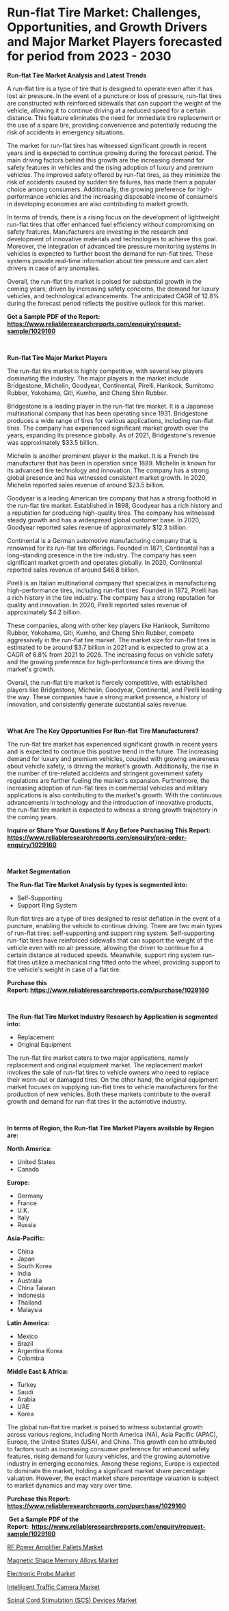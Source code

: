 <p><h1>Run-flat Tire Market: Challenges, Opportunities, and Growth Drivers and Major Market Players forecasted for period from 2023 - 2030</h1></p><p><strong>Run-flat Tire Market Analysis and Latest Trends</strong></p>
<p><p>A run-flat tire is a type of tire that is designed to operate even after it has lost air pressure. In the event of a puncture or loss of pressure, run-flat tires are constructed with reinforced sidewalls that can support the weight of the vehicle, allowing it to continue driving at a reduced speed for a certain distance. This feature eliminates the need for immediate tire replacement or the use of a spare tire, providing convenience and potentially reducing the risk of accidents in emergency situations.</p><p>The market for run-flat tires has witnessed significant growth in recent years and is expected to continue growing during the forecast period. The main driving factors behind this growth are the increasing demand for safety features in vehicles and the rising adoption of luxury and premium vehicles. The improved safety offered by run-flat tires, as they minimize the risk of accidents caused by sudden tire failures, has made them a popular choice among consumers. Additionally, the growing preference for high-performance vehicles and the increasing disposable income of consumers in developing economies are also contributing to market growth.</p><p>In terms of trends, there is a rising focus on the development of lightweight run-flat tires that offer enhanced fuel efficiency without compromising on safety features. Manufacturers are investing in the research and development of innovative materials and technologies to achieve this goal. Moreover, the integration of advanced tire pressure monitoring systems in vehicles is expected to further boost the demand for run-flat tires. These systems provide real-time information about tire pressure and can alert drivers in case of any anomalies.</p><p>Overall, the run-flat tire market is poised for substantial growth in the coming years, driven by increasing safety concerns, the demand for luxury vehicles, and technological advancements. The anticipated CAGR of 12.8% during the forecast period reflects the positive outlook for this market.</p></p>
<p><strong>Get a Sample PDF of the Report:&nbsp; <a href="https://www.reliableresearchreports.com/enquiry/request-sample/1029160">https://www.reliableresearchreports.com/enquiry/request-sample/1029160</a></strong></p>
<p>&nbsp;</p>
<p><strong>Run-flat Tire Major Market Players</strong></p>
<p><p>The run-flat tire market is highly competitive, with several key players dominating the industry. The major players in the market include Bridgestone, Michelin, Goodyear, Continental, Pirelli, Hankook, Sumitomo Rubber, Yokohama, Giti, Kumho, and Cheng Shin Rubber.</p><p>Bridgestone is a leading player in the run-flat tire market. It is a Japanese multinational company that has been operating since 1931. Bridgestone produces a wide range of tires for various applications, including run-flat tires. The company has experienced significant market growth over the years, expanding its presence globally. As of 2021, Bridgestone's revenue was approximately $33.5 billion.</p><p>Michelin is another prominent player in the market. It is a French tire manufacturer that has been in operation since 1889. Michelin is known for its advanced tire technology and innovation. The company has a strong global presence and has witnessed consistent market growth. In 2020, Michelin reported sales revenue of around $23.5 billion.</p><p>Goodyear is a leading American tire company that has a strong foothold in the run-flat tire market. Established in 1898, Goodyear has a rich history and a reputation for producing high-quality tires. The company has witnessed steady growth and has a widespread global customer base. In 2020, Goodyear reported sales revenue of approximately $12.3 billion.</p><p>Continental is a German automotive manufacturing company that is renowned for its run-flat tire offerings. Founded in 1871, Continental has a long-standing presence in the tire industry. The company has seen significant market growth and operates globally. In 2020, Continental reported sales revenue of around $46.8 billion.</p><p>Pirelli is an Italian multinational company that specializes in manufacturing high-performance tires, including run-flat tires. Founded in 1872, Pirelli has a rich history in the tire industry. The company has a strong reputation for quality and innovation. In 2020, Pirelli reported sales revenue of approximately $4.2 billion.</p><p>These companies, along with other key players like Hankook, Sumitomo Rubber, Yokohama, Giti, Kumho, and Cheng Shin Rubber, compete aggressively in the run-flat tire market. The market size for run-flat tires is estimated to be around $3.7 billion in 2021 and is expected to grow at a CAGR of 6.8% from 2021 to 2026. The increasing focus on vehicle safety and the growing preference for high-performance tires are driving the market's growth.</p><p>Overall, the run-flat tire market is fiercely competitive, with established players like Bridgestone, Michelin, Goodyear, Continental, and Pirelli leading the way. These companies have a strong market presence, a history of innovation, and consistently generate substantial sales revenue.</p></p>
<p>&nbsp;</p>
<p><strong>What Are The Key Opportunities For Run-flat Tire Manufacturers?</strong></p>
<p><p>The run-flat tire market has experienced significant growth in recent years and is expected to continue this positive trend in the future. The increasing demand for luxury and premium vehicles, coupled with growing awareness about vehicle safety, is driving the market's growth. Additionally, the rise in the number of tire-related accidents and stringent government safety regulations are further fueling the market's expansion. Furthermore, the increasing adoption of run-flat tires in commercial vehicles and military applications is also contributing to the market's growth. With the continuous advancements in technology and the introduction of innovative products, the run-flat tire market is expected to witness a strong growth trajectory in the coming years.</p></p>
<p><strong>Inquire or Share Your Questions If Any Before Purchasing This Report: <a href="https://www.reliableresearchreports.com/enquiry/pre-order-enquiry/1029160">https://www.reliableresearchreports.com/enquiry/pre-order-enquiry/1029160</a></strong></p>
<p>&nbsp;</p>
<p><strong>Market Segmentation</strong></p>
<p><strong>The Run-flat Tire Market Analysis by types is segmented into:</strong></p>
<p><ul><li>Self-Supporting</li><li>Support Ring System</li></ul></p>
<p><p>Run-flat tires are a type of tires designed to resist deflation in the event of a puncture, enabling the vehicle to continue driving. There are two main types of run-flat tires: self-supporting and support ring system. Self-supporting run-flat tires have reinforced sidewalls that can support the weight of the vehicle even with no air pressure, allowing the driver to continue for a certain distance at reduced speeds. Meanwhile, support ring system run-flat tires utilize a mechanical ring fitted onto the wheel, providing support to the vehicle's weight in case of a flat tire.</p></p>
<p><strong>Purchase this Report:&nbsp;<a href="https://www.reliableresearchreports.com/purchase/1029160">https://www.reliableresearchreports.com/purchase/1029160</a></strong></p>
<p>&nbsp;</p>
<p><strong>The Run-flat Tire Market Industry Research by Application is segmented into:</strong></p>
<p><ul><li>Replacement</li><li>Original Equipment</li></ul></p>
<p><p>The run-flat tire market caters to two major applications, namely replacement and original equipment market. The replacement market involves the sale of run-flat tires to vehicle owners who need to replace their worn-out or damaged tires. On the other hand, the original equipment market focuses on supplying run-flat tires to vehicle manufacturers for the production of new vehicles. Both these markets contribute to the overall growth and demand for run-flat tires in the automotive industry.</p></p>
<p>&nbsp;</p>
<p><strong>In terms of Region, the Run-flat Tire Market Players available by Region are:</strong></p>
<p>
    <p> <strong> North America: </strong>
        <ul>
            <li>United States</li>
            <li>Canada</li>
        </ul>
        </p> 
    <p> <strong> Europe: </strong>
        <ul>
            <li>Germany</li>
            <li>France</li>
            <li>U.K.</li>
            <li>Italy</li>
            <li>Russia</li>
        </ul>
        </p> 
    <p> <strong> Asia-Pacific: </strong>
        <ul>
            <li>China</li>
            <li>Japan</li>
            <li>South Korea</li>
            <li>India</li>
            <li>Australia</li>
            <li>China Taiwan</li>
            <li>Indonesia</li>
            <li>Thailand</li>
            <li>Malaysia</li>
        </ul>
        </p> 
    <p> <strong> Latin America: </strong>
        <ul>
            <li>Mexico</li>
            <li>Brazil</li>
            <li>Argentina Korea</li>
            <li>Colombia</li>
        </ul>
        </p> 
    <p> <strong> Middle East & Africa: </strong>
        <ul>
            <li>Turkey</li>
            <li>Saudi</li>
            <li>Arabia</li>
            <li>UAE</li>
            <li>Korea</li>
        </ul>
    </p>
    </p>
<p><p>The global run-flat tire market is poised to witness substantial growth across various regions, including North America (NA), Asia Pacific (APAC), Europe, the United States (USA), and China. This growth can be attributed to factors such as increasing consumer preference for enhanced safety features, rising demand for luxury vehicles, and the growing automotive industry in emerging economies. Among these regions, Europe is expected to dominate the market, holding a significant market share percentage valuation. However, the exact market share percentage valuation is subject to market dynamics and may vary over time.</p></p>
<p><strong>Purchase this Report: <a href="https://www.reliableresearchreports.com/purchase/1029160">https://www.reliableresearchreports.com/purchase/1029160</a></strong></p>
<p>&nbsp;<strong>Get a Sample PDF of the Report:&nbsp;&nbsp;<a href="https://www.reliableresearchreports.com/enquiry/request-sample/1029160">https://www.reliableresearchreports.com/enquiry/request-sample/1029160</a></strong></p>
<p><strong></strong></p>
<p><p><a href="https://www.reportprime.com/rf-power-amplifier-pallets-r2673">RF Power Amplifier Pallets Market</a></p><p><a href="https://www.linkedin.com/pulse/magnetic-shape-memory-alloys-market-share-amp-new-trends-ymyve/">Magnetic Shape Memory Alloys Market</a></p><p><a href="https://www.reportprime.com/electronic-probe-r2672">Electronic Probe Market</a></p><p><a href="https://issuu.com/reportprime-2/docs/intelligent-traffic-camera-market-size-2030.pptx?fr=xKAE9_zU1NQ">Intelligent Traffic Camera Market</a></p><p><a href="https://github.com/RoccoManning/Market-Research-Report-List-1/blob/main/spinal-cord-stimulation-scs-devices-market.md">Spinal Cord Stimulation (SCS) Devices Market</a></p></p>